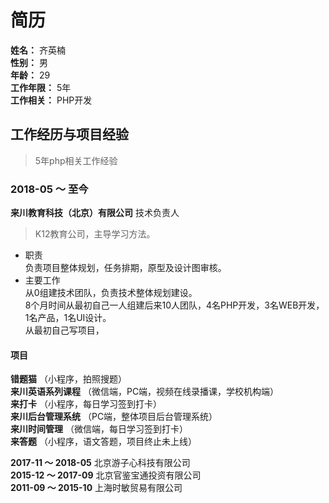 # 简历
**姓名：** 齐英楠  
**性别：** 男  
**年龄：** 29  
**工作年限：** 5年  
**工作相关：** PHP开发


## 工作经历与项目经验
> 5年php相关工作经验

### 2018-05 ～ 至今 
**来川教育科技（北京）有限公司** 技术负责人
> K12教育公司，主导学习方法。
* 职责  
负责项目整体规划，任务排期，原型及设计图审核。
* 主要工作  
从0组建技术团队，负责技术整体规划建设。  
8个月时间从最初自己一人组建后来10人团队，4名PHP开发，3名WEB开发，1名产品，1名UI设计。  
从最初自己写项目，
#### 项目
**错题猫** （小程序，拍照搜题）  
**来川英语系列课程** （微信端，PC端，视频在线录播课，学校机构端）  
**来打卡** （小程序，每日学习签到打卡）  
**来川后台管理系统** （PC端，整体项目后台管理系统）  
**来川时间管理** （微信端，每日学习签到打卡）  
**来答题** （小程序，语文答题，项目终止未上线）  

**2017-11 ～ 2018-05** 北京游子心科技有限公司  
**2015-12 ～ 2017-09** 北京官鉴宝通投资有限公司  
**2011-09 ～ 2015-10** 上海时敏贸易有限公司  

